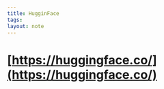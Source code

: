 ```yaml
---
title: HugginFace
tags: 
layout: note 
---
```

# [https://huggingface.co/](https://huggingface.co/)
